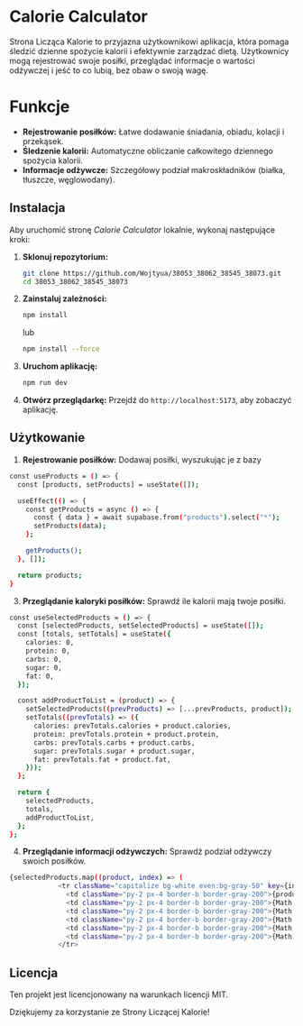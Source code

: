 # Calorie Calculator

Strona Licząca Kalorie to przyjazna użytkownikowi aplikacja, która pomaga śledzić dzienne spożycie kalorii i efektywnie zarządzać dietą. Użytkownicy mogą rejestrować swoje posiłki, przeglądać informacje o wartości odżywczej i jeść to co lubią, bez obaw o swoją wagę.

# Funkcje
- **Rejestrowanie posiłków:** Łatwe dodawanie śniadania, obiadu, kolacji i przekąsek.
- **Śledzenie kalorii:** Automatyczne obliczanie całkowitego dziennego spożycia kalorii.
- **Informacje odżywcze:** Szczegółowy podział makroskładników (białka, tłuszcze, węglowodany).

## Instalacja
Aby uruchomić stronę *Calorie Calculator* lokalnie, wykonaj następujące kroki:

1. **Sklonuj repozytorium:**
    ```sh
    git clone https://github.com/Wojtyua/38053_38062_38545_38073.git
    cd 38053_38062_38545_38073
    ```

2. **Zainstaluj zależności:**
    ```sh
    npm install
    ```
    lub
    ```sh
    npm install --force
    ```

3. **Uruchom aplikację:**
    ```sh
    npm run dev
    ```

4. **Otwórz przeglądarkę:**
    Przejdź do `http://localhost:5173`, aby zobaczyć aplikację.


## Użytkowanie
1. **Rejestrowanie posiłków:** Dodawaj posiłki, wyszukując je z bazy
```sh
const useProducts = () => {
  const [products, setProducts] = useState([]);

  useEffect(() => {
    const getProducts = async () => {
      const { data } = await supabase.from("products").select("*");
      setProducts(data);
    };

    getProducts();
  }, []);

  return products;
}
```
3. **Przeglądanie kaloryki posiłków:** Sprawdź ile kalorii mają twoje posiłki.
```sh
const useSelectedProducts = () => {
  const [selectedProducts, setSelectedProducts] = useState([]);
  const [totals, setTotals] = useState({
    calories: 0,
    protein: 0,
    carbs: 0,
    sugar: 0,
    fat: 0,
  });

  const addProductToList = (product) => {
    setSelectedProducts((prevProducts) => [...prevProducts, product]);
    setTotals((prevTotals) => ({
      calories: prevTotals.calories + product.calories,
      protein: prevTotals.protein + product.protein,
      carbs: prevTotals.carbs + product.carbs,
      sugar: prevTotals.sugar + product.sugar,
      fat: prevTotals.fat + product.fat,
    }));
  };

  return {
    selectedProducts,
    totals,
    addProductToList,
  };
};
```
4. **Przeglądanie informacji odżywczych:** Sprawdź podział odżywczy swoich posiłków.
```sh
{selectedProducts.map((product, index) => (
            <tr className="capitalize bg-white even:bg-gray-50" key={index}>
              <td className="py-2 px-4 border-b border-gray-200">{product.name}</td>
              <td className="py-2 px-4 border-b border-gray-200">{Math.round(product.calories)} kcal</td>
              <td className="py-2 px-4 border-b border-gray-200">{Math.round(product.protein)}g</td>
              <td className="py-2 px-4 border-b border-gray-200">{Math.round(product.carbs)}g</td>
              <td className="py-2 px-4 border-b border-gray-200">{Math.round(product.sugar)}g</td>
              <td className="py-2 px-4 border-b border-gray-200">{Math.round(product.fat)}g</td>
            </tr>
```


## Licencja
Ten projekt jest licencjonowany na warunkach licencji MIT.

Dziękujemy za korzystanie ze Strony Liczącej Kalorie!
